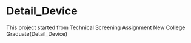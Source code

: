 # Detail_Device
This project started from Technical Screening Assignment New College Graduate(Detail_Device)
